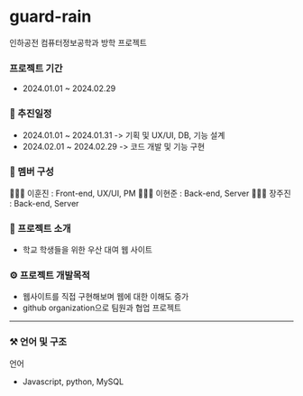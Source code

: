 # guard-rain
인하공전 컴퓨터정보공학과 방학 프로젝트

### 프로젝트 기간
 - 2024.01.01 ~ 2024.02.29
   
### 📆 추진일정
 - 2024.01.01 ~ 2024.01.31 -> 기획 및 UX/UI, DB, 기능 설계
 - 2024.02.01 ~ 2024.02.29 -> 코드 개발 및 기능 구현
   
### 👥 멤버 구성
👨🏻‍💻 이훈진 : Front-end, UX/UI, PM
👨🏻‍💻 이현준 : Back-end, Server
👨🏻‍💻 장주진 : Back-end, Server

### 🙌 프로젝트 소개 
- 학교 학생들을 위한 우산 대여 웹 사이트
 
### ⚙️ 프로젝트 개발목적
 - 웹사이트를 직접 구현해보며 웹에 대한 이해도 증가
 - github organization으로 팀원과 협업 프로젝트

 ----------------------------------------------------------------------

 ### ⚒️ 언어 및 구조

 언어 
  - Javascript, python, MySQL
